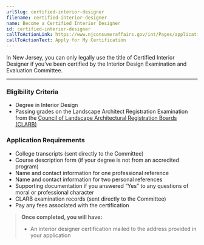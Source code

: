 ```yaml
---
urlSlug: certified-interior-designer
filename: certified-interior-designer
name: Become a Certified Interior Designer
id: certified-interior-designer
callToActionLink: https://www.njconsumeraffairs.gov/int/Pages/applications.aspx
callToActionText: Apply for My Certification
---
```

In New Jersey, you can only legally use the title of Certified Interior Designer if you’ve been certified by the Interior Design Examination and Evaluation Committee.

- - -

### Eligibility Criteria

* Degree in Interior Design
* Passing grades on the Landscape Architect Registration Examination from the [Council of Landscape Architectural Registration Boards (CLARB)](www.https://www.clarb.org)

### Application Requirements

* College transcripts (sent directly to the Committee)
* Course description form (if your degree is not from an accredited program)
* Name and contact information for one professional reference
* Name and contact information for two personal references
* Supporting documentation if you answered “Yes” to any questions of moral or professional character
* CLARB examination records (sent directly to the Committee)
* Pay any fees associated with the certification

> **Once completed, you will have:** 
>
> * An interior designer certification mailed to the address provided in your application